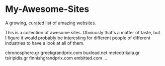 # My-Awesome-Sites
A growing, curated list of amazing websites.

This is a collection of awesome sites. 
Obviously that's a matter of taste, but I figure it would probably be interesting for different people of different industries to have 
a look at all of them.


chronosphere.gr 
greekgrandprix.com
buxlead.net
meteotrikala.gr
tsiripidis.gr
finnishgrandprix.com
embitted.com
...

